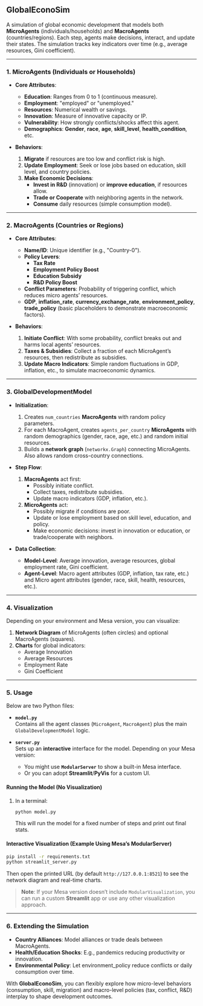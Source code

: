 ## GlobalEconoSim

A simulation of global economic development that models both **MicroAgents** (individuals/households) and **MacroAgents** (countries/regions). Each step, agents make decisions, interact, and update their states. The simulation tracks key indicators over time (e.g., average resources, Gini coefficient).

---

### 1. MicroAgents (Individuals or Households)

- **Core Attributes**:
  - **Education**: Ranges from 0 to 1 (continuous measure).
  - **Employment**: "employed" or "unemployed."
  - **Resources**: Numerical wealth or savings.
  - **Innovation**: Measure of innovative capacity or IP.
  - **Vulnerability**: How strongly conflicts/shocks affect this agent.
  - **Demographics**: **Gender**, **race**, **age**, **skill_level**, **health_condition**, etc.

- **Behaviors**:
  1. **Migrate** if resources are too low and conflict risk is high.
  2. **Update Employment**: Seek or lose jobs based on education, skill level, and country policies.
  3. **Make Economic Decisions**:
     - **Invest in R&D** (innovation) or **improve education**, if resources allow.
     - **Trade or Cooperate** with neighboring agents in the network.
     - **Consume** daily resources (simple consumption model).

---

### 2. MacroAgents (Countries or Regions)

- **Core Attributes**:
  - **Name/ID**: Unique identifier (e.g., "Country-0").
  - **Policy Levers**:
    - **Tax Rate**  
    - **Employment Policy Boost**  
    - **Education Subsidy**  
    - **R&D Policy Boost**
  - **Conflict Parameters**: Probability of triggering conflict, which reduces micro agents’ resources.
  - **GDP**, **inflation_rate**, **currency_exchange_rate**, **environment_policy**, **trade_policy** (basic placeholders to demonstrate macroeconomic factors).

- **Behaviors**:
  1. **Initiate Conflict**: With some probability, conflict breaks out and harms local agents’ resources.
  2. **Taxes & Subsidies**: Collect a fraction of each MicroAgent’s resources, then redistribute as subsidies.
  3. **Update Macro Indicators**: Simple random fluctuations in GDP, inflation, etc., to simulate macroeconomic dynamics.

---

### 3. GlobalDevelopmentModel

- **Initialization**:
  1. Creates `num_countries` **MacroAgents** with random policy parameters.
  2. For each MacroAgent, creates `agents_per_country` **MicroAgents** with random demographics (gender, race, age, etc.) and random initial resources.
  3. Builds a **network graph** (`networkx.Graph`) connecting MicroAgents. Also allows random cross-country connections.

- **Step Flow**:
  1. **MacroAgents** act first:
     - Possibly initiate conflict.
     - Collect taxes, redistribute subsidies.
     - Update macro indicators (GDP, inflation, etc.).
  2. **MicroAgents** act:
     - Possibly migrate if conditions are poor.
     - Update or lose employment based on skill level, education, and policy.
     - Make economic decisions: invest in innovation or education, or trade/cooperate with neighbors.
  
- **Data Collection**:
  - **Model-Level**: Average innovation, average resources, global employment rate, Gini coefficient.  
  - **Agent-Level**: Macro agent attributes (GDP, inflation, tax rate, etc.) and Micro agent attributes (gender, race, skill, health, resources, etc.).

---

### 4. Visualization

Depending on your environment and Mesa version, you can visualize:
1. **Network Diagram** of MicroAgents (often circles) and optional MacroAgents (squares).  
2. **Charts** for global indicators:  
   - Average Innovation  
   - Average Resources  
   - Employment Rate  
   - Gini Coefficient  

---

### 5. Usage

Below are two Python files:

- **`model.py`**  
  Contains all the agent classes (`MicroAgent`, `MacroAgent`) plus the main `GlobalDevelopmentModel` logic.

- **`server.py`**  
  Sets up an **interactive** interface for the model. Depending on your Mesa version:  
  - You might use **`ModularServer`** to show a built-in Mesa interface.  
  - Or you can adopt **Streamlit**/**PyVis** for a custom UI.

#### Running the Model (No Visualization)

1. In a terminal:
   ```bash
   python model.py
   ```
   This will run the model for a fixed number of steps and print out final stats.

#### Interactive Visualization (Example Using Mesa’s ModularServer)

```bash
pip install -r requirements.txt
python streamlit_server.py
```
Then open the printed URL (by default `http://127.0.0.1:8521`) to see the network diagram and real-time charts.  

> **Note**: If your Mesa version doesn’t include `ModularVisualization`, you can run a custom **Streamlit** app or use any other visualization approach.

---

### 6. Extending the Simulation

- **Country Alliances**: Model alliances or trade deals between MacroAgents.  
- **Health/Education Shocks**: E.g., pandemics reducing productivity or innovation.  
- **Environmental Policy**: Let environment_policy reduce conflicts or daily consumption over time.  

With **GlobalEconoSim**, you can flexibly explore how micro-level behaviors (consumption, skill, migration) and macro-level policies (tax, conflict, R&D) interplay to shape development outcomes.
